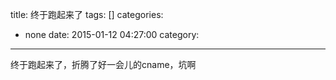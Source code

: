title: 终于跑起来了
tags: []
categories:
  - none
date: 2015-01-12 04:27:00
category:
---
终于跑起来了，折腾了好一会儿的cname，坑啊